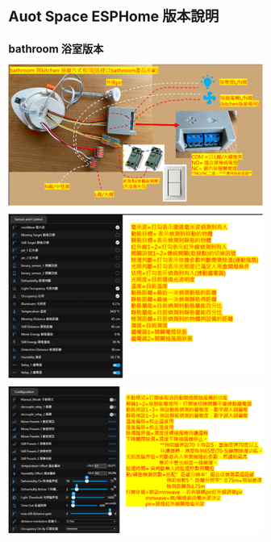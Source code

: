 # Auot Space ESPHome 版本說明

## bathroom 浴室版本

![Mosquitto_broker](/auto_space/image/200548.png)


![Mosquitto_broker](/auto_space/image/174823.png)


![Mosquitto_broker](/auto_space/image/175518.png)


